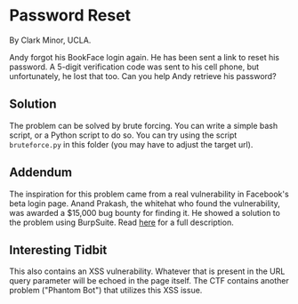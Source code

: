 # Password Reset

By Clark Minor, UCLA.

Andy forgot his BookFace login again. He has been sent a link to reset his
password. A 5-digit verification code was sent to his cell phone, but
unfortunately, he lost that too. Can you help Andy retrieve his password?

## Solution

The problem can be solved by brute forcing. You can write a simple bash script,
or a Python script to do so. You can try using the script `bruteforce.py` in
this folder (you may have to adjust the target url).

## Addendum

The inspiration for this problem came from a real vulnerability in Facebook's
beta login page. Anand Prakash, the whitehat who found the vulnerability, was
awarded a $15,000 bug bounty for finding it. He showed a solution to the problem
using BurpSuite. Read
[here](https://medium.freecodecamp.org/responsible-disclosure-how-i-could-have-hacked-all-facebook-accounts-f47c0252ae4d)
for a full description.

## Interesting Tidbit

This also contains an XSS vulnerability. Whatever that is present in the URL
query parameter will be echoed in the page itself. The CTF contains another
problem ("Phantom Bot") that utilizes this XSS issue.
